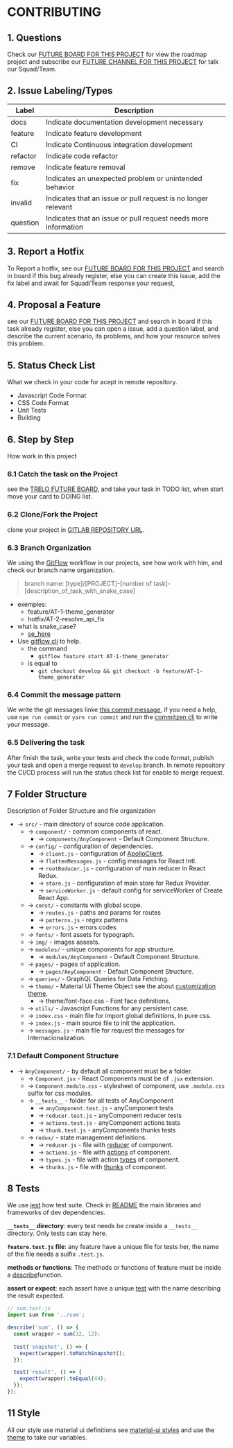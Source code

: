 # CONTRIBUTING

## 1. Questions
Check our [FUTURE BOARD FOR THIS PROJECT]() for view the roadmap project and subscribe our [FUTURE CHANNEL FOR THIS PROJECT]() for talk our Squad/Team.

## 2. Issue Labeling/Types
| Label | Description |
| ------|-------------|
| docs | Indicate documentation development necessary |
| feature | Indicate feature development |
| CI | Indicate Continuous integration development |
| refactor | Indicate code refactor |
| remove | Indicate feature removal |
| fix | Indicates an unexpected problem or unintended behavior |
| invalid | Indicates that an issue or pull request is no longer relevant |
| question | Indicates that an issue or pull request needs more information |

## 3. Report a Hotfix
To Report a hotfix, see our [FUTURE BOARD FOR THIS PROJECT]() and search in board if this bug already register, else you can create this issue, add the fix label and await for Squad/Team response your request,

## 4. Proposal a Feature
see our [FUTURE BOARD FOR THIS PROJECT]() and search in board if this task already register, else you can open a issue, add a question label, and describe the current scenario, its problems, and how your resource solves this problem.

## 5. Status Check List
What we check in your code for acept in remote repository.

- Javascript Code Format
- CSS Code Format
- Unit Tests
- Building

## 6. Step by Step
How work in this project

### 6.1 Catch the task on the Project
see the [TRELO FUTURE BOARD](), and take your task in TODO list, when start move your card to DOING list.


### 6.2 Clone/Fork the Project
clone your project in [GITLAB REPOSITORY URL]().

### 6.3 Branch Organization
We using the [GitFlow](https://www.atlassian.com/git/tutorials/comparing-workflows/gitflow-workflow) workflow in our projects, see how work with him, and check our branch name organization.

> branch name: [type]/[PROJECT]-[number of task]-[description_of_task_with_snake_case]
- exemples:
    - feature/AT-1-theme_generator
    - hotfix/AT-2-resolve_api_fix
- what is snake_case?
    - [se_here](https://en.wikipedia.org/wiki/Snake_case)
- Use [gitflow cli](https://github.com/nvie/gitflow) to help.
    - the command
        - `gitflow feature start AT-1-theme_generator`
    - is equal to
        - `git checkout develop && git checkout -b feature/AT-1-theme_generator`

### 6.4 Commit the message pattern
We write the git messages linke [this commit message](https://karma-runner.github.io/4.0/dev/git-commit-msg.html), if you need a help, use `npm run commit` or `yarn run commit` and run the [commitzen cli](https://github.com/commitizen/cz-cli) to write your message.

### 6.5 Delivering the task
After finish the task, write your tests and check the code format, publish your task and open a merge request to `develop` branch. In remote repository the CI/CD process will run the status check list for enable to merge request.

## 7 Folder Structure
Description of Folder Structure and file organization

 - -> `src/` - main directory of source code application.
    - -> `component/` - commom components of react.
      - -> `components/AnyComponent` - Default Component Structure.
    - -> `config/` - configuration of dependencies.
      - -> `client.js` - configuration of [ApolloClient](https://www.apollographql.com/docs/react/api/apollo-client/).
      - -> `flattenMessages.js` - config messages for React Intl.
      - -> `rootReducer.js` - configuration of main reducer in React Redux.
      - -> `store.js` - configuration of main store for Redux Provider.
      - -> `serviceWorker.js` - default config for serviceWorker of Create React App.
    - -> `const/` - constants with global scope.
      - -> `routes.js` - paths and params for routes
      - -> `patterns.js` - regex patterns
      - -> `errors.js` - errors codes
    - -> `fonts/` - font assets for typograph.
    - -> `img/` - images assests.
    - -> `modules/` - unique components for app structure.
      - -> `modules/AnyComponent` - Default Component Structure.
    - -> `pages/` - pages of application.
      - -> `pages/AnyComponent` - Default Component Structure.
    - -> `queries/` - GraphQL Queries for Data Fetching.
    - -> `theme/` - Material Ui Theme Object see the about [customization theme](https://material-ui.com/customization/theming/).
      - -> theme/font-face.css - Font face definitions.
    - -> `utils/` - Javascript Functions for any persistent case.
    - -> `index.css` - main file for import global definitions, in pure css.
    - -> `index.js` - main source file to init the application.
    - -> `messages.js` - main file for request the messages for Internacionalization.

### 7.1 Default Component Structure

- -> `AnyComponent/` - by default all component must be a folder.
  - -> `Component.jsx` - React Components must be of `.jsx` extension.
  - -> `Component.module.css` - stylesheet of component, use `.module.css` sulfix for css modules.
  - -> `__tests__` - folder for all tests of AnyComponent
    - -> `anyComponent.test.js` - anyComponent tests
    - -> `reducer.test.js` - anyComponent reducer tests
    - -> `actions.test.js` - anyComponent actions tests
    - -> `thunk.test.js` - anyComponents thunks tests
  - -> `redux/` - state management definitions.
    - -> `reducer.js` - file with [reducer](https://redux.js.org/basics/reducers) of component.
    - -> `actions.js` - file with [actions](https://redux.js.org/basics/actions) of component.
    - -> `types.js` - file with action [types](https://redux.js.org/basics/types) of component.
    - -> `thunks.js` - file with [thunks](https://github.com/reduxjs/redux-thunk#whats-a-thunk) of component.

## 8 Tests
We use [jest](https://facebook.github.io/jest/) how test suite. Check in [README](./README.md) the main libraries and frameworks of dev dependencies.

**`__tests__` directory**: every test needs be create inside a `__tests__` directory. Only tests can stay here.

**`feature.test.js` file**: any feature have a unique file for tests her, the name of the file needs a sulfix `.test.js`.

**methods or functions**: The methods or functions of feature must be inside a [describe](https://facebook.github.io/jest/docs/en/api.html#describename-fn)function. 

**assert or expect**: each assert have a unique [test](https://facebook.github.io/jest/docs/en/api.html#testname-fn-timeout) with the name describing the result expected.

```javascript
// sum.test.js
import sum from '../sum';

describe('sum', () => {
  const wrapper = sum(32, 12);
  
  test('snapshot', () => {
    expect(wrapper).toMatchSnapshot();
  });

  test('result', () => {
    expect(wrapper).toEqual(44);
  });
});
```
## 11 Style

All our style use material ui definitions see [material-ui styles](https://material-ui.com/styles/basics/) and use the [theme](https://material-ui.com/styles/advanced/) to take our variables.
